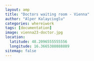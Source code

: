 ```yaml
---
layout: amp
title: "Doctors waiting room - Vienna"
author: "Alper Kalaycioglu"
categories: whereiwork
tags: [documentation]
image: vienna23-doctor.jpg
location:
  latitude: 48.2096555555556
  longitude: 16.3665388888889
sitemap: false
---
```

